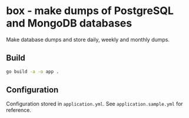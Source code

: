 # box - make dumps of PostgreSQL and MongoDB databases

Make database dumps and store daily, weekly and monthly dumps.

## Build

```bash
go build -a -o app . 
```

## Configuration

Configuration stored in `application.yml`. See `application.sample.yml` for reference.
